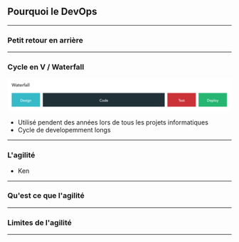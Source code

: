 ## Pourquoi le DevOps

----

### Petit retour en arrière

----

### Cycle en V / Waterfall

<!--img src="images/waterfall.png"  height="100" width="200"-->
<img src="images/waterfall.png">

* Utilisé pendent des années lors de tous les projets informatiques
* Cycle de developemment longs

----

### L'agilité

* Ken

----

### Qu'est ce que l'agilité


----

### Limites de l'agilité


----


